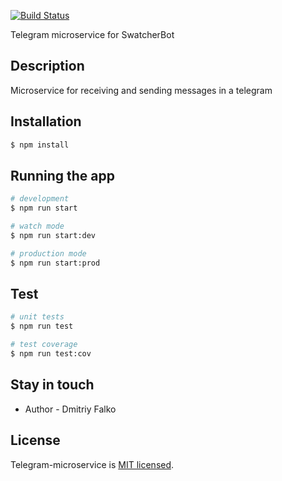[![Build Status](https://travis-ci.com/Driim/telegram-ms.svg?token=ZYhz5oAcTL2qvhTwptRL&branch=master)](https://travis-ci.com/Driim/telegram-ms)

Telegram microservice for SwatcherBot

## Description

Microservice for receiving and sending messages in a telegram

## Installation

```bash
$ npm install
```

## Running the app

```bash
# development
$ npm run start

# watch mode
$ npm run start:dev

# production mode
$ npm run start:prod
```

## Test

```bash
# unit tests
$ npm run test

# test coverage
$ npm run test:cov
```

## Stay in touch

- Author - Dmitriy Falko

## License

  Telegram-microservice is [MIT licensed](LICENSE).
